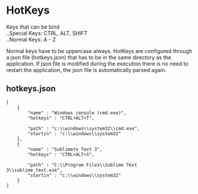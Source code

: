 # HotKeys

Keys that can be bind <br />
..Special Keys: CTRL, ALT, SHIFT  <br />
..Normal Keys: A - Z  <br />

Normal keys have to be uppercase always. HotKeys are configured through a json file (hotkeys.json) that has to be in the same directory as the application.
If json file is modified during the execution there is no need to restart the application, the json file is automatically parsed again.

## hotkeys.json
```
[
    {
        "name" : "Windows console (cmd.exe)",
        "hotkeys" : "CTRL+ALT+T",

        "path" : "c:\\windows\\system32\\cmd.exe",
        "startin" : "c:\\windows\\system32"
    },
    {
        "name" : "Sublimete Text 3",
        "hotkeys" : "CTRL+ALT+S",

        "path" : "C:\\Program Files\\Sublime Text 3\\sublime_text.exe",
        "startin" : "c:\\windows\\system32"
    }
]
```